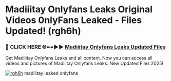 # Madiiitay Onlyfans Leaks Original Videos 0nlyFans Leaked - Files Updated! (rgh6h)

<h3>🔴 CLICK HERE 🌐==►► <a href="https://tinyurl.com/2jnfzry5" rel="nofollow">Madiiitay Onlyfans Leaks Updated Files</a></h3>

Get Madiiitay Onlyfans Leaks and all content. Now you can access all videos and pictures of Madiiitay Onlyfans Leaks. New Updated Files 2025!

[![rgh6h](https://i.imgur.com/GyGTBgg.gif)](https://tinyurl.com/2jnfzry5)
madiiitay leaked onlyfans